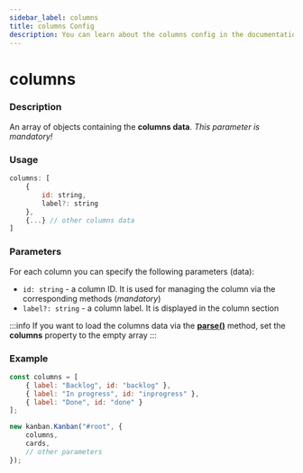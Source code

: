 ```yaml
---
sidebar_label: columns
title: columns Config
description: You can learn about the columns config in the documentation of the DHTMLX JavaScript Kanban library. Browse developer guides and API reference, try out code examples and live demos, and download a free 30-day evaluation version of DHTMLX Kanban.
---
```


# columns

### Description

An array of objects containing the **columns data**. *This parameter is mandatory!*

### Usage

~~~jsx {}
columns: [
	{
		id: string,
		label?: string
	},
	{...} // other columns data
]
~~~

### Parameters

For each column you can specify the following parameters (data):

- `id: string` - a column ID. It is used for managing the column via the corresponding methods (*mandatory*)
- `label?: string` - a column label. It is displayed in the column section

:::info
If you want to load the columns data via the [**parse()**](../../methods/js_kanban_parse_method) method, set the **columns** property to the empty array
:::

### Example

~~~jsx {1-5,8}
const columns = [
	{ label: "Backlog", id: "backlog" },
	{ label: "In progress", id: "inprogress" },
	{ label: "Done", id: "done" }
];

new kanban.Kanban("#root", {
	columns,
	cards,
	// other parameters
});
~~~
